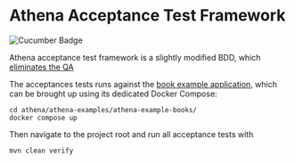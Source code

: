 Athena Acceptance Test Framework
================================

![Cucumber Badge][Cucumber Badge]

Athena acceptance test framework is a slightly modified BDD, which
[eliminates the QA](https://spectrum.ieee.org/yahoos-engineers-move-to-coding-without-a-net)

The acceptances tests runs against the
[book example application](https://github.com/QubitPi/athena/tree/master/athena-examples/athena-example-books), which
can be brought up using its dedicated Docker Compose:

```console
cd athena/athena-examples/athena-example-books/
docker compose up
```

Then navigate to the project root and run all acceptance tests with

```console
mvn clean verify
```

[Cucumber Badge]: https://img.shields.io/badge/Cucumber-23D96C?style=for-the-badge&logo=cucumber&logoColor=white
